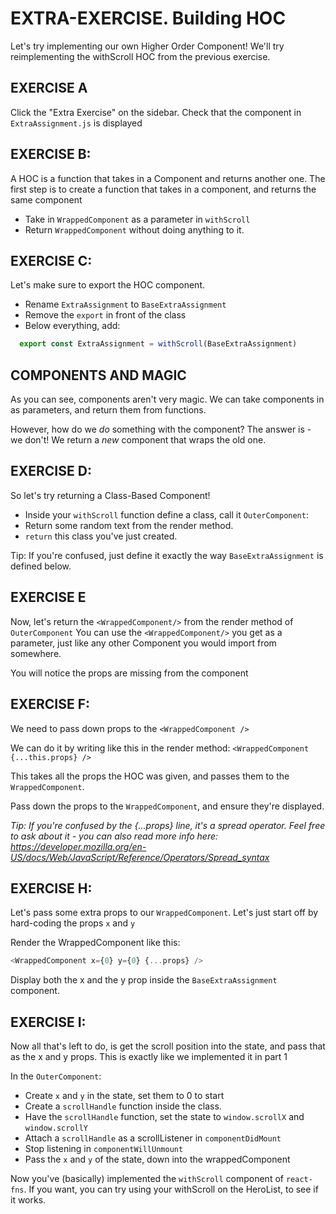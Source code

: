 # EXTRA-EXERCISE. Building HOC
Let's try implementing our own Higher Order Component!
We'll try reimplementing the withScroll HOC from the previous exercise.

## EXERCISE A
Click the "Extra Exercise" on the sidebar.
Check that the component in `ExtraAssignment.js` is displayed

## EXERCISE B:
A HOC is a function that takes in a Component and returns another one.
The first step is to create a function that takes in a component, and returns the same component

- Take in `WrappedComponent` as a parameter in `withScroll`
- Return `WrappedComponent` without doing anything to it.

## EXERCISE C:
Let's make sure to export the HOC component.
- Rename `ExtraAssignment` to `BaseExtraAssignment`
- Remove the `export` in front of the class
- Below everything, add:
```js
  export const ExtraAssignment = withScroll(BaseExtraAssignment)
```

## COMPONENTS AND MAGIC
As you can see, components aren't very magic. 
We can take components in as parameters, and return them from
functions.

However, how do we *do* something with the component?
The answer is - we don't! We return a *new* component that
wraps the old one.

## EXERCISE D:
So let's try returning a Class-Based Component!

- Inside your `withScroll` function define a class, call it `OuterComponent`:
- Return some random text from the render method.
- `return` this class you've just created.

Tip: If you're confused, just define it exactly the way `BaseExtraAssignment` is
defined below.

## EXERCISE E
Now, let's return the `<WrappedComponent/>` from the render method of `OuterComponent`
You can use the `<WrappedComponent/>` you get as a parameter, just like any other Component
you would import from somewhere.

You will notice the props are missing from the component

## EXERCISE F:
We need to pass down props to the `<WrappedComponent />`

We can do it by writing like this in the render method:
`<WrappedComponent {...this.props} />`

This takes all the props the HOC was given, and passes them to the `WrappedComponent`.

Pass down the props to the `WrappedComponent`, and ensure they're displayed.

*Tip: If you're confused by the {...props} line, it's a spread operator.
Feel free to ask about it - you can also read more info here:
https://developer.mozilla.org/en-US/docs/Web/JavaScript/Reference/Operators/Spread_syntax*

## EXERCISE H:
Let's pass some extra props to our `WrappedComponent`. Let's just start off by hard-coding the props `x` and `y`

Render the WrappedComponent like this:
```js
<WrappedComponent x={0} y={0} {...props} />
```

Display both the x and the y prop inside the `BaseExtraAssignment` component.

## EXERCISE I:
Now all that's left to do, is get the scroll position into the state, and pass that as the x and y
props. This is exactly like we implemented it in part 1

In the `OuterComponent`:
- Create `x` and `y` in the state, set them to 0 to start
- Create a `scrollHandle` function inside the class.
- Have the `scrollHandle` function, set the state to `window.scrollX` and `window.scrollY`
- Attach a `scrollHandle` as a scrollListener in `componentDidMount`
- Stop listening in `componentWillUnmount`
- Pass the `x` and `y` of the state, down into the wrappedComponent

Now you've (basically) implemented the `withScroll` component of `react-fns`.
If you want, you can try using your withScroll on the HeroList, to see if it works.
